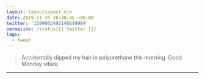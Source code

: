 ```yaml
---
layout: layouts/post.njk
date: 2019-11-25 16:30:45 +00:00
twitter: '1199002492148649984'
permalink: /status/{{ twitter }}/
tags: 
  - tweet
---
```


> Accidentally dipped my hair in polyurethane this morning. Good Monday vibes.

---
